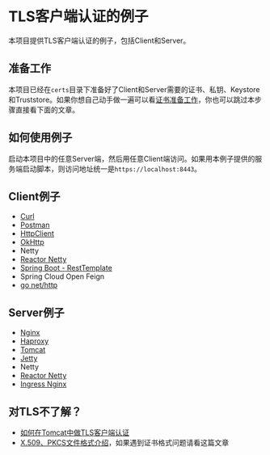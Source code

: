 # TLS客户端认证的例子

本项目提供TLS客户端认证的例子，包括Client和Server。

## 准备工作

本项目已经在`certs`目录下准备好了Client和Server需要的证书、私钥、Keystore和Truststore。如果你想自己动手做一遍可以看[证书准备工作](certs/index.md)，你也可以跳过本步骤直接看下面的文章。

## 如何使用例子

启动本项目中的任意Server端，然后用任意Client端访问。如果用本例子提供的服务端启动脚本，则访问地址统一是`https://localhost:8443`。

## Client例子

* [Curl](client/curl/index.md)
* [Postman](client/postman/index.md)
* [HttpClient](client/httpclient/index.md)
* [OkHttp](client/okhttp/index.md)
* Netty
* [Reactor Netty](client/reactor-netty/index.md)
* [Spring Boot - RestTemplate](client/spring-boot/index.md)
* Spring Cloud Open Feign
* [go net/http](client/go)

## Server例子

* [Nginx](server/nginx/index.md)
* [Haproxy](server/haproxy/index.md)
* [Tomcat](server/tomcat/index.md)
* [Jetty](server/jetty/index.md)
* Netty
* [Reactor Netty](server/reactor-netty/index.md)
* [Ingress Nginx](server/ingress-nginx/index.md)

## 对TLS不了解？

* [如何在Tomcat中做TLS客户端认证](https://segmentfault.com/a/1190000018673904)
* [X.509、PKCS文件格式介绍](https://segmentfault.com/a/1190000019008423)，如果遇到证书格式问题请看这篇文章
